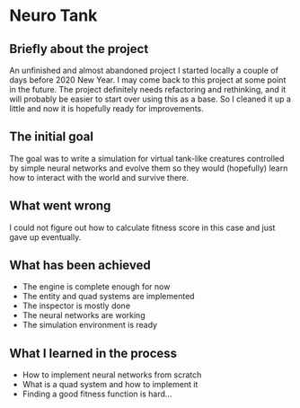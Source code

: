# Neuro Tank

## Briefly about the project
An unfinished and almost abandoned project I started locally a couple of days before 2020 New Year.
I may come back to this project at some point in the future.
The project definitely needs refactoring and rethinking, and it will probably be easier to start over using this as a base.
So I cleaned it up a little and now it is hopefully ready for improvements.

## The initial goal
The goal was to write a simulation for virtual tank-like creatures controlled by simple neural networks and evolve them so they would (hopefully) learn how to interact with the world and survive there.

## What went wrong
I could not figure out how to calculate fitness score in this case and just gave up eventually.

## What has been achieved
- The engine is complete enough for now
- The entity and quad systems are implemented
- The inspector is mostly done
- The neural networks are working
- The simulation environment is ready

## What I learned in the process
- How to implement neural networks from scratch
- What is a quad system and how to implement it
- Finding a good fitness function is hard...

